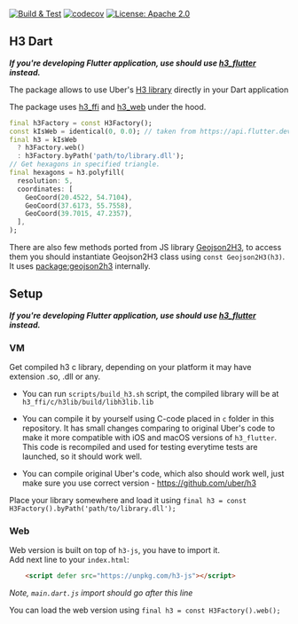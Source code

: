 <p>
<a href="https://github.com/festelo/h3_dart/actions"><img src="https://github.com/festelo/h3_dart/actions/workflows/tests.yml/badge.svg" alt="Build & Test"></a>
<a href="https://codecov.io/gh/festelo/h3_dart"><img src="https://codecov.io/gh/festelo/h3_dart/branch/master/graph/badge.svg" alt="codecov"></a>
<a href="https://opensource.org/licenses/Apache-2.0"><img src="https://img.shields.io/badge/License-Apache_2.0-blue.svg" alt="License: Apache 2.0"></a>
</p>

## H3 Dart

***If you're developing Flutter application, use should use [h3_flutter](https://pub.dev/packages/h3_flutter/) instead.***  

The package allows to use Uber's [H3 library](https://github.com/uber/h3) directly in your Dart application

The package uses [h3_ffi](https://pub.dev/packages/h3_ffi) and [h3_web](https://pub.dev/packages/h3_web) under the hood. 

```dart
final h3Factory = const H3Factory();
const kIsWeb = identical(0, 0.0); // taken from https://api.flutter.dev/flutter/foundation/kIsWeb-constant.html
final h3 = kIsWeb 
  ? h3Factory.web() 
  : h3Factory.byPath('path/to/library.dll');
// Get hexagons in specified triangle.
final hexagons = h3.polyfill(
  resolution: 5,
  coordinates: [
    GeoCoord(20.4522, 54.7104),
    GeoCoord(37.6173, 55.7558),
    GeoCoord(39.7015, 47.2357),
  ],
);
```  

There are also few methods ported from JS library [Geojson2H3](https://github.com/uber/geojson2h3), to access them you should instantiate Geojson2H3 class using `const Geojson2H3(h3)`. It uses [package:geojson2h3](https://pub.dev/packages/geojson2h3) internally.

## Setup

***If you're developing Flutter application, use should use [h3_flutter](https://pub.dev/packages/h3_flutter/) instead.***  

### VM

Get compiled h3 c library, depending on your platform it may have extension .so, .dll or any.

- You can run `scripts/build_h3.sh` script, the compiled library will be at `h3_ffi/c/h3lib/build/libh3lib.lib`

- You can compile it by yourself using C-code placed in `c` folder in this repository. It has small changes comparing to original Uber's code to make it more compatible with iOS and macOS versions of `h3_flutter`. This code is recompiled and used for testing everytime tests are launched, so it should work well.

- You can compile original Uber's code, which also should work well, just make sure you use correct version - https://github.com/uber/h3

Place your library somewhere and load it using `final h3 = const H3Factory().byPath('path/to/library.dll');`

### Web

Web version is built on top of `h3-js`, you have to import it.  
Add next line to your `index.html`:
```html
    <script defer src="https://unpkg.com/h3-js"></script>
```  
*Note, `main.dart.js` import should go after this line*  

You can load the web version using `final h3 = const H3Factory().web();`